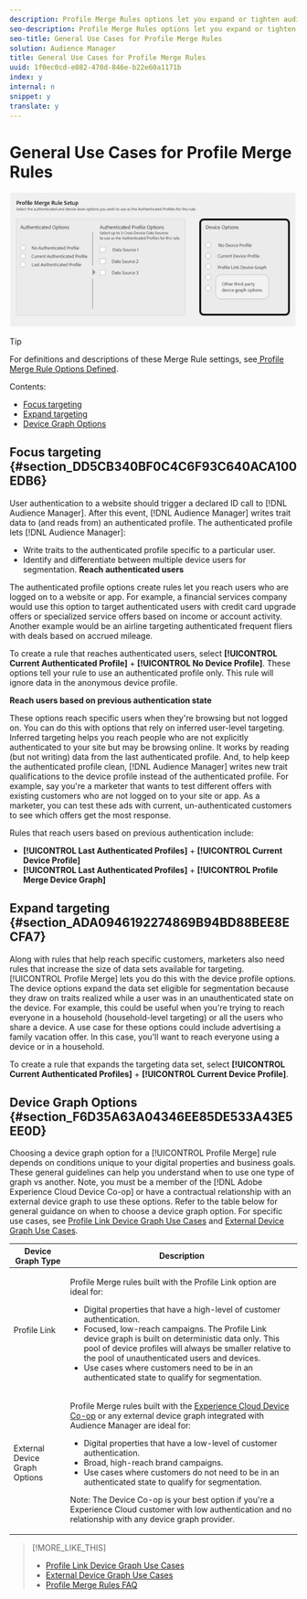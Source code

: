 ```yaml
---
description: Profile Merge Rules options let you expand or tighten audience focus on specific audiences based on business needs or goals. These general use cases explore how to use available options and create merge rules for individual, household, and cross-device targeting. Currently, Profile Merge Rules work with real-time destinations only.
seo-description: Profile Merge Rules options let you expand or tighten audience focus on specific audiences based on business needs or goals. These general use cases explore how to use available options and create merge rules for individual, household, and cross-device targeting. Currently, Profile Merge Rules work with real-time destinations only.
seo-title: General Use Cases for Profile Merge Rules
solution: Audience Manager
title: General Use Cases for Profile Merge Rules
uuid: 1f0ec0cd-e082-470d-846e-b22e60a1171b
index: y
internal: n
snippet: y
translate: y
---
```


# General Use Cases for Profile Merge Rules

![](assets/merge-rules-options.png) 


>[!TIP]
>
>For definitions and descriptions of these Merge Rule settings, see[ Profile Merge Rule Options Defined](../../c_features/profile-link-intro/merge-rule-definitions.md#concept_44FFF67CD9654DB2B43ECA13C2FD1CE0). 



Contents: 


<ul class="simplelist"> 
 <li><a href="../../c_features/profile-link-intro/merge-rule-targeting-options.md#section_DD5CB340BF0C4C6F93C640ACA100EDB6" format="dita" scope="local"> Focus targeting</a> </li> 
 <li> <a href="../../c_features/profile-link-intro/merge-rule-targeting-options.md#section_ADA0946192274869B94BD88BEE8ECFA7" format="dita" scope="local"> Expand targeting</a> </li> 
 <li><a href="../../c_features/profile-link-intro/merge-rule-targeting-options.md#section_F6D35A63A04346EE85DE533A43E5EE0D" format="dita" scope="local"> Device Graph Options</a> </li> 
</ul>



## Focus targeting {#section_DD5CB340BF0C4C6F93C640ACA100EDB6}

User authentication to a website should trigger a declared ID call to [!DNL  Audience Manager]. After this event, [!DNL  Audience Manager] writes trait data to (and reads from) an authenticated profile. The authenticated profile lets [!DNL  Audience Manager]: 

* Write traits to the authenticated profile specific to a particular user.
* Identify and differentiate between multiple device users for segmentation.
**Reach authenticated users** 

The authenticated profile options create rules let you reach users who are logged on to a website or app. For example, a financial services company would use this option to target authenticated users with credit card upgrade offers or specialized service offers based on income or account activity. Another example would be an airline targeting authenticated frequent fliers with deals based on accrued mileage. 

To create a rule that reaches authenticated users, select **[!UICONTROL  Current Authenticated Profile]** + **[!UICONTROL  No Device Profile]**. These options tell your rule to use an authenticated profile only. This rule will ignore data in the anonymous device profile. 

**Reach users based on previous authentication state** 

These options reach specific users when they're browsing but not logged on. You can do this with options that rely on inferred user-level targeting. Inferred targeting helps you reach people who are not explicitly authenticated to your site but may be browsing online. It works by reading (but not writing) data from the last authenticated profile. And, to help keep the authenticated profile clean, [!DNL  Audience Manager] writes new trait qualifications to the device profile instead of the authenticated profile. For example, say you're a marketer that wants to test different offers with existing customers who are not logged on to your site or app. As a marketer, you can test these ads with current, un-authenticated customers to see which offers get the most response. 

Rules that reach users based on previous authentication include: 

* **[!UICONTROL  Last Authenticated Profiles]** + **[!UICONTROL  Current Device Profile]**
* **[!UICONTROL  Last Authenticated Profiles]** + **[!UICONTROL  Profile Merge Device Graph]**

## Expand targeting {#section_ADA0946192274869B94BD88BEE8ECFA7}

Along with rules that help reach specific customers, marketers also need rules that increase the size of data sets available for targeting. [!UICONTROL  Profile Merge] lets you do this with the device profile options. The device options expand the data set eligible for segmentation because they draw on traits realized while a user was in an unauthenticated state on the device. For example, this could be useful when you're trying to reach everyone in a household (household-level targeting) or all the users who share a device. A use case for these options could include advertising a family vacation offer. In this case, you'll want to reach everyone using a device or in a household. 

To create a rule that expands the targeting data set, select **[!UICONTROL  Current Authenticated Profiles]** + **[!UICONTROL  Current Device Profile]**. 

<!-- <p>Rules that use the device graph option extend your data set even further. With the device graph option, <span class="keyword"> Audience Manager</span> relies on the device profiles aggregated from the last 3 devices that a visitor used for authentication to your site. The device graph rules include: </p> 
<p> 
 <ul id="ul_3008B6AF16EC408F98EC4088111281FB"> 
  <li id="li_FA2087F1ED454CD0B9E09656B79ED23B"> <span class="uicontrol"> Current Authenticated Profiles</span> + <span class="uicontrol"> Profile Merge Device Graph</span> or a Co-op device graph option </li> 
  <li id="li_001A8DB517CB4EE394DBD530F2080FD5"> <span class="uicontrol"> Last Authenticated Profiles</span> + <span class="uicontrol"> Profile Merge Device Graph</span> or a Co-op device graph option </li> 
 </ul> </p> 
<p> 
 <note type="tip">
  Create a simple rule with 
  <span class="uicontrol"> No Authenticated Profile</span> + 
  <span class="uicontrol"> Current Device Profile</span> when you're still developing a strategy and are unsure about which options to choose or if your site doesn't use authentication. 
 </note> </p> -->

## Device Graph Options {#section_F6D35A63A04346EE85DE533A43E5EE0D}

Choosing a device graph option for a [!UICONTROL  Profile Merge] rule depends on conditions unique to your digital properties and business goals. These general guidelines can help you understand when to use one type of graph vs another. Note, you must be a member of the [!DNL  Adobe Experience Cloud Device Co-op] or have a contractual relationship with an external device graph to use these options. Refer to the table below for general guidance on when to choose a device graph option. For specific use cases, see [ Profile Link Device Graph Use Cases](../../c_features/profile-link-intro/profile-link-use-case.md#concept_5D9D32E18BB94F318A8BA0229335F1B9) and [ External Device Graph Use Cases](../../c_features/profile-link-intro/external-graph-use-cases.md#concept_7C0BDBFB3392415286B624F45E8883E5). 



<table id="table_66D9152D4FF040A186003272D456625D"> 
 <thead> 
  <tr> 
   <th colname="col1" class="entry"> Device Graph Type </th> 
   <th colname="col2" class="entry"> Description </th> 
  </tr>
 </thead>
 <tbody> 
  <tr> 
   <td colname="col1"> <p><span class="wintitle"> Profile Link</span> </p> </td> 
   <td colname="col2"> <p><span class="wintitle"> Profile Merge</span> rules built with the <span class="wintitle"> Profile Link</span> option are ideal for: </p> <p> 
     <ul id="ul_FF44FA894BB2448887C8EDA9C8407EF9"> 
      <li id="li_E22505210C664FE6A9AA7C61244B36DA">Digital properties that have a high-level of customer authentication. </li> 
      <li id="li_BE7112EE611E4DEB95B5C0A2852BFA97">Focused, low-reach campaigns. The <span class="wintitle"> Profile Link</span> device graph is built on deterministic data only. This pool of device profiles will always be smaller relative to the pool of unauthenticated users and devices. </li> 
      <li id="li_5FD9E936A72A4EFE80E694FA2E08E385">Use cases where customers need to be in an authenticated state to qualify for segmentation. </li> 
     </ul> </p> </td> 
  </tr> 
  <tr> 
   <td colname="col1"> <p>External Device Graph Options </p> </td> 
   <td colname="col2"> <p><span class="wintitle"> Profile Merge</span> rules built with the <a href="https://marketing.adobe.com/resources/help/en_US/mcdc/" format="https" scope="external"> Experience Cloud Device Co-op</a> or any external device graph integrated with <span class="keyword"> Audience Manager</span> are ideal for: </p> <p> 
     <ul id="ul_D76D773988604A619FA4A3BF37F910F0"> 
      <li id="li_969A0755A9E34CBEB2F7331C137B9A26">Digital properties that have a low-level of customer authentication. </li> 
      <li id="li_AC78C8B4AD5340FFAC44FE851096C6A6">Broad, high-reach brand campaigns. </li> 
      <li id="li_14AEC54CE34440889A3A36324EC6F497">Use cases where customers do not need to be in an authenticated state to qualify for segmentation. </li> 
     </ul> </p> <p> <p type="tip">Note: The <span class="keyword"> Device Co-op</span> is your best option if you're a <span class="keyword"> Experience Cloud</span> customer with low authentication and no relationship with any device graph provider. </p> </p> </td> 
  </tr> 
 </tbody> 
</table>

>[!MORE_LIKE_THIS]
>
>* [ Profile Link Device Graph Use Cases ](profile-link-use-case.md#concept_5D9D32E18BB94F318A8BA0229335F1B9)
>* [ External Device Graph Use Cases ](external-graph-use-cases.md#concept_7C0BDBFB3392415286B624F45E8883E5)
>* [ Profile Merge Rules FAQ ](profile-merge-faq.md#concept_C8E29A974E194B62B0BAC1CCDD0DF4FF)
